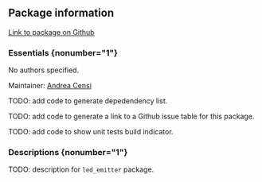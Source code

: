 <div id='led_emitter-autogenerated' markdown='1'>


<!-- do not edit this file, autogenerated -->

## Package information 

[Link to package on Github](github:org=duckietown,repo=Software,path=40-coordination/led_emitter,branch=andrea-config)

### Essentials {nonumber="1"}

No authors specified.

Maintainer: [Andrea Censi](mailto:acensi@idsc.mavt.ethz.ch)

TODO: add code to generate depedendency list.

TODO: add code to generate a link to a Github issue table for this package.

TODO: add code to show unit tests build indicator.

### Descriptions {nonumber="1"}

TODO: description for `led_emitter` package.



</div>

